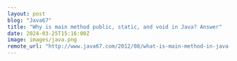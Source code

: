 ```yaml
---
layout: post
blog: "Java67"
title: "Why is main method public, static, and void in Java? Answer"
date: 2024-03-25T15:16:00Z
image: images/java.png
remote_url: "http://www.java67.com/2012/08/what-is-main-method-in-java-why-main-is.html"
---
```

